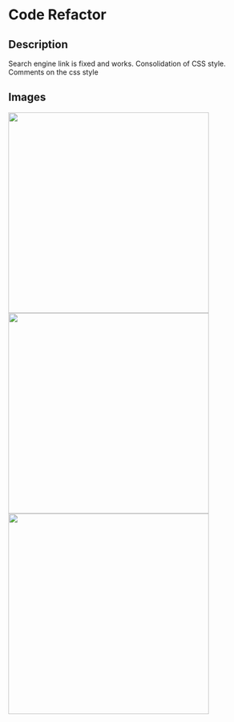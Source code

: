 # Code Refactor 
## Description
Search engine link is fixed and works. Consolidation of CSS style. Comments on the css style
## Images
<img src="https://user-images.githubusercontent.com/101440297/160323721-0d69da9b-c298-4f38-a9a6-fcbc638d72e2.png" height="400" >
<img src="https://user-images.githubusercontent.com/101440297/160323822-324fde13-bb40-4be9-942f-1dd5fd8909a8.png" height="400" >
<img src="https://user-images.githubusercontent.com/101440297/160323903-796e543a-e25a-47ac-843e-ba4e6528af86.png" height="400" >
